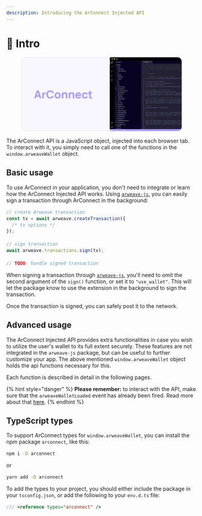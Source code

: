 ```yaml
---
description: Introducing the ArConnect Injected API
---
```


# 📃 Intro

<div data-full-width="false">

<figure><img src="../.gitbook/assets/Docs-API.png" alt=""><figcaption></figcaption></figure>

</div>

The ArConnect API is a JavaScript object, injected into each browser tab. To interact with it, you simply need to call one of the functions in the `window.arweaveWallet` object.

## Basic usage

To use ArConnect in your application, you don't need to integrate or learn how the ArConnect Injected API works. Using [`arweave-js`](https://npmjs.com/arweave), you can easily sign a transaction through ArConnect in the background:

```ts
// create Arweave transaction
const tx = await arweave.createTransaction({
  /* tx options */
});

// sign transaction
await arweave.transactions.sign(tx);

// TODO: handle signed transaction
```

When signing a transaction through [`arweave-js`](https://npmjs.com/arweave), you'll need to omit the second argument of the `sign()` function, or set it to `"use_wallet"`. This will let the package know to use the extension in the background to sign the transaction.

Once the transaction is signed, you can safely post it to the network.

## Advanced usage

The ArConnect Injected API provides extra functionalities in case you wish to utilize the user's wallet to its full extent securely. These features are not integrated in the `arweave-js` package, but can be useful to further customize your app. The above mentioned `window.arweaveWallet` object holds the api functions necessary for this.

Each function is described in detail in the following pages.

{% hint style="danger" %}
**Please remember:** to interact with the API, make sure that the `arweaveWalletLoaded` event has already been fired. Read more about that [here](events.md).
{% endhint %}

## TypeScript types

To support ArConnect types for `window.arweaveWallet`, you can install the npm package `arconnect`, like this:

```sh
npm i -D arconnect
```

or

```sh
yarn add -D arconnect
```

To add the types to your project, you should either include the package in your `tsconfig.json`, or add the following to your `env.d.ts` file:

```ts
/// <reference types="arconnect" />
```
